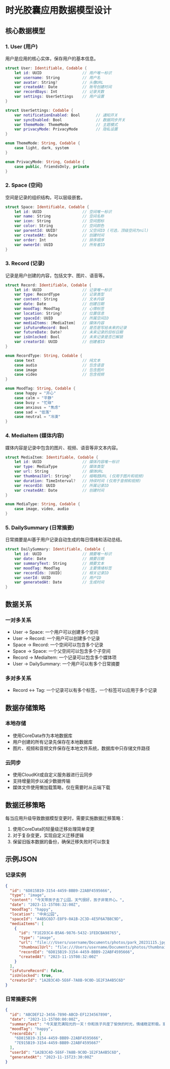 # 时光胶囊应用数据模型设计

## 核心数据模型

### 1. User (用户)
用户是应用的核心实体，保存用户的基本信息。

```swift
struct User: Identifiable, Codable {
    let id: UUID                  // 用户唯一标识
    var username: String          // 用户名
    var avatar: String?           // 头像URL
    var createdAt: Date           // 账号创建时间
    var recordDays: Int           // 记录天数
    var settings: UserSettings    // 用户设置
}

struct UserSettings: Codable {
    var notificationEnabled: Bool       // 通知开关
    var syncEnabled: Bool               // 数据同步开关
    var themeMode: ThemeMode            // 主题模式
    var privacyMode: PrivacyMode        // 隐私设置
}

enum ThemeMode: String, Codable {
    case light, dark, system
}

enum PrivacyMode: String, Codable {
    case public, friendsOnly, private
}
```

### 2. Space (空间)
空间是记录的组织结构，可以层级嵌套。

```swift
struct Space: Identifiable, Codable {
    let id: UUID                  // 空间唯一标识
    var name: String              // 空间名称
    var icon: String              // 空间图标
    var color: String             // 空间颜色
    var parentId: UUID?           // 父空间ID (可选，顶级空间为nil)
    var createdAt: Date           // 创建时间
    var order: Int                // 排序顺序
    var ownerId: UUID             // 所有者ID
}
```

### 3. Record (记录)
记录是用户创建的内容，包括文字、图片、语音等。

```swift
struct Record: Identifiable, Codable {
    let id: UUID                  // 记录唯一标识
    var type: RecordType          // 记录类型
    var content: String           // 文本内容
    var date: Date                // 创建日期
    var moodTag: MoodTag          // 心情标签
    var location: String?         // 位置信息
    var spaceId: UUID             // 所属空间ID
    var mediaItems: [MediaItem]   // 媒体内容
    var isFutureRecord: Bool      // 是否是写给未来的记录
    var futureDate: Date?         // 未来记录的目标日期
    var isUnlocked: Bool          // 未来记录是否已解锁
    var creatorId: UUID           // 创建者ID
}

enum RecordType: String, Codable {
    case text                     // 纯文本
    case audio                    // 包含语音
    case image                    // 包含图片
    case video                    // 包含视频
}

enum MoodTag: String, Codable {
    case happy = "开心"
    case calm = "平静"
    case busy = "忙碌"
    case anxious = "焦虑"
    case sad = "低落"
    case neutral = "冷漠"
}
```

### 4. MediaItem (媒体内容)
媒体内容是记录中包含的图片、视频、语音等非文本内容。

```swift
struct MediaItem: Identifiable, Codable {
    let id: UUID                  // 媒体内容唯一标识
    var type: MediaType           // 媒体类型
    var url: String               // 媒体URL
    var thumbnailUrl: String?     // 缩略图URL (仅用于图片和视频)
    var duration: TimeInterval?   // 持续时间 (仅用于音频和视频)
    var recordId: UUID            // 所属记录ID
    var createdAt: Date           // 创建时间
}

enum MediaType: String, Codable {
    case image, video, audio
}
```

### 5. DailySummary (日常摘要)
日常摘要是AI基于用户记录自动生成的每日情绪和活动总结。

```swift
struct DailySummary: Identifiable, Codable {
    let id: UUID                  // 摘要唯一标识
    var date: Date                // 摘要日期
    var summaryText: String       // 摘要文本
    var moodTag: MoodTag          // 主要情绪标签
    var recordIds: [UUID]         // 相关记录ID
    var userId: UUID              // 用户ID
    var generatedAt: Date         // 生成时间
}
```

## 数据关系

### 一对多关系
- User -> Space: 一个用户可以创建多个空间
- User -> Record: 一个用户可以创建多个记录
- Space -> Record: 一个空间可以包含多个记录
- Space -> Space: 一个父空间可以包含多个子空间
- Record -> MediaItem: 一个记录可以包含多个媒体项
- User -> DailySummary: 一个用户可以有多个日常摘要

### 多对多关系
- Record <-> Tag: 一个记录可以有多个标签，一个标签可以应用于多个记录

## 数据存储策略

### 本地存储
- 使用CoreData作为本地数据库
- 用户创建的所有记录先保存在本地数据库
- 图片、视频和音频文件保存在本地文件系统，数据库中只存储文件路径

### 云同步
- 使用CloudKit或自定义服务器进行云同步
- 支持增量同步以减少数据传输
- 媒体文件使用懒加载策略，仅在需要时从云端下载

## 数据迁移策略

每当应用升级导致数据模型变更时，需要实施数据迁移策略：

1. 使用CoreData的轻量级迁移处理简单变更
2. 对于复杂变更，实现自定义迁移逻辑
3. 保留旧版本数据的备份，确保迁移失败时可以恢复

## 示例JSON

### 记录实例
```json
{
  "id": "6D815B19-3154-4459-BBB9-22ABF4595666",
  "type": "image",
  "content": "今天带孩子去了公园，天气很好，孩子非常开心。",
  "date": "2023-11-15T08:32:00Z",
  "moodTag": "happy",
  "location": "中央公园",
  "spaceId": "A4B5C6D7-E8F9-0A1B-2C3D-4E5F6A7B8C9D",
  "mediaItems": [
    {
      "id": "F1E2D3C4-B5A6-9876-5432-1FEDCBA98765",
      "type": "image",
      "url": "file:///Users/username/Documents/photos/park_20231115.jpg",
      "thumbnailUrl": "file:///Users/username/Documents/photos/thumbnails/park_20231115_thumb.jpg",
      "recordId": "6D815B19-3154-4459-BBB9-22ABF4595666",
      "createdAt": "2023-11-15T08:32:00Z"
    }
  ],
  "isFutureRecord": false,
  "isUnlocked": true,
  "creatorId": "1A2B3C4D-5E6F-7A8B-9C0D-1E2F3A4B5C6D"
}
```

### 日常摘要实例
```json
{
  "id": "ABCDEF12-3456-7890-ABCD-EF1234567890",
  "date": "2023-11-15T00:00:00Z",
  "summaryText": "今天是充满阳光的一天！你和孩子共度了愉快的时光，情绪稳定积极。家庭活动带来了满足感。",
  "moodTag": "happy",
  "recordIds": [
    "6D815B19-3154-4459-BBB9-22ABF4595666",
    "7E915B19-3154-4459-BBB9-22ABF4595667"
  ],
  "userId": "1A2B3C4D-5E6F-7A8B-9C0D-1E2F3A4B5C6D",
  "generatedAt": "2023-11-15T23:30:00Z"
}
``` 